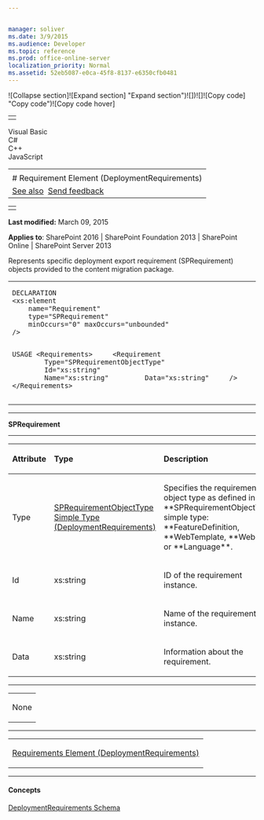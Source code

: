 ```yaml
---


manager: soliver
ms.date: 3/9/2015
ms.audience: Developer
ms.topic: reference
ms.prod: office-online-server
localization_priority: Normal
ms.assetid: 52eb5087-e0ca-45f8-8137-e6350cfb0481
---
```


![Collapse
section]![Expand
section] "Expand section")![]()![])![]![]()![Copy
code] "Copy code")![Copy code
hover]
<table>
<tbody>
<tr class="odd">
<td align="left"></td>
</tr>
</tbody>
</table>

Visual Basic  
C\#  
C++  
JavaScript  

<table>
<tbody>
<tr class="odd">
<td align="left"><span id="runningHeaderText"></span></td>
</tr>
<tr class="even">
<td align="left"># Requirement Element (DeploymentRequirements)</td>
</tr>
<tr class="odd">
<td align="left"><a href="#seeAlsoToggle">See also</a>  <span id="headfeedbackarea" class="feedbackhead"><a href="javascript:SubmitFeedback(&#39;docthis@Microsoft.com&#39;,&#39;&#39;,&#39;&#39;,&#39;&#39;,&#39;1.0.18082.1225&#39;,&#39;%0\dThank%20you%20for%20your%20feedback.%20The%20developer%20writing%20teams%20use%20your%20feedback%20to%20improve%20documentation.%20While%20we%20are%20reviewing%20your%20feedback,%20we%20may%20send%20you%20e-mail%20to%20ask%20for%20clarification%20or%20feedback%20on%20a%20solution.%20We%20do%20not%20use%20your%20e-mail%20address%20for%20any%20other%20purpose%20and%20we%20delete%20it%20after%20we%20finish%20our%20review.%0\AFor%20further%20information%20about%20the%20privacy%20policies%20of%20Microsoft,%20please%20see%20http://privacy.microsoft.com/en-us/default.aspx.%0\A%0\d&#39;,&#39;Customer%20feedback&#39;);">Send feedback</a></span></td>
</tr>
</tbody>
</table>

<table>
<colgroup>
<col width="100%" />
</colgroup>
<tbody>
<tr class="odd">
<td align="left"></td>
</tr>
</tbody>
</table>

**Last modified:** March 09, 2015

**Applies to**: SharePoint 2016 | SharePoint Foundation 2013 |
SharePoint Online | SharePoint Server 2013

Represents specific deployment export requirement (<span
class="keyword">SPRequirement</span>) objects provided to the content
migration package.

<span codelanguage="other"></span>
<table>
<colgroup>
<col width="100%" />
</colgroup>
<tbody>
<tr class="odd">
<td align="left"><pre><code>DECLARATION
&lt;xs:element 
    name=&quot;Requirement&quot; 
    type=&quot;SPRequirement&quot; 
    minOccurs=&quot;0&quot; maxOccurs=&quot;unbounded&quot; 
/&gt;

USAGE
&lt;Requirements&gt;
    &lt;Requirement
        Type=&quot;SPRequirementObjectType&quot;
        Id=&quot;xs:string&quot;
        Name=&quot;xs:string&quot;
        Data=&quot;xs:string&quot;
    /&gt;
&lt;/Requirements&gt;</code></pre></td>
</tr>
</tbody>
</table>


-----------------------------------------------------------------------------------------------------------------------------------------------------------------------------------------

**SPRequirement**


-----------------------------------------------------------------------------------------------------------------------------------------------------------------------------------------------

<table>
<colgroup>
<col width="33%" />
<col width="33%" />
<col width="33%" />
</colgroup>
<thead>
<tr class="header">
<th align="left"><p>Attribute</p></th>
<th align="left"><p>Type</p></th>
<th align="left"><p>Description</p></th>
</tr>
</thead>
<tbody>
<tr class="odd">
<td align="left"><p>Type</p></td>
<td align="left"><p><span sdata="link"><a href="sprequirementobjecttype-simple-type-deploymentrequirements.md">SPRequirementObjectType Simple Type (DeploymentRequirements)</a></span></p></td>
<td align="left"><p>Specifies the requirement object type as defined in the **SPRequirementObjectType</span> simple type: **FeatureDefinition</span>, **WebTemplate</span>, **WebPart</span>, or **Language**.</p></td>
</tr>
<tr class="even">
<td align="left"><p>Id</p></td>
<td align="left"><p>xs:string</p></td>
<td align="left"><p>ID of the requirement instance.</p></td>
</tr>
<tr class="odd">
<td align="left"><p>Name</p></td>
<td align="left"><p>xs:string</p></td>
<td align="left"><p>Name of the requirement instance.</p></td>
</tr>
<tr class="even">
<td align="left"><p>Data</p></td>
<td align="left"><p>xs:string</p></td>
<td align="left"><p>Information about the requirement.</p></td>
</tr>
</tbody>
</table>


---------------------------------------------------------------------------------------------------------------------------------------------------------------------------------------------------

<table>
<colgroup>
<col width="100%" />
</colgroup>
<tbody>
<tr class="odd">
<td align="left"><p>None</p></td>
</tr>
</tbody>
</table>


----------------------------------------------------------------------------------------------------------------------------------------------------------------------------------------------------

<table>
<colgroup>
<col width="100%" />
</colgroup>
<tbody>
<tr class="odd">
<td align="left"><p><span sdata="link"><a href="requirements-element-deploymentrequirements.md">Requirements Element (DeploymentRequirements)</a></span></p></td>
</tr>
</tbody>
</table>


-------------------------------------------------------------------------------------------------------------------------------------------------------------------------------------------

#### Concepts

[DeploymentRequirements
Schema](deploymentrequirements-schema.md)</span>








